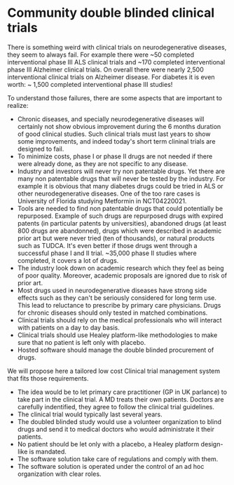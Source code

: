 # Community double blinded clinical trials
There is something weird with clinical trials on neurodegenerative diseases, they seem to always fail.
For example there were ~50 completed interventional phase III ALS clinical trials and ~170 completed interventional  phase III Alzheimer clinical trials. On overall there were nearly 2,500 interventional clinical trials on Alzheimer disease. For diabetes it is even worth: ~ 1,500 completed interventional phase III studies!

To understand those failures, there are some aspects that are important to realize:
- Chronic diseases, and specially neurodegenerative diseases will certainly not show obvious improvement during the 6 months duration of good clinical studies. Such clinical trials must last years to show some improvements, and indeed today's short term clininal trials are designed to fail.
- To minimize costs, phase I or phase II drugs are not needed if there were already done, as they are not specific to any disease.
- Industry and investors will never try non patentable drugs. Yet there are many non patentable drugs that will never be tested by the industry. For example it is obvious that many diabetes drugs could be tried in ALS or other neurodegenerative diseases. One of the too rare cases is University of Florida studying Metformin in NCT04220021.
- Tools are needed to find non patentable drugs that could potentially be repurposed. Example of such drugs are repurposed drugs with expired patents (in particular patents by universities), abandoned drugs (at least 800 drugs are abandonned), drugs which were described in academic prior art but were never tried (ten of thousands), or natural products such as TUDCA. It's even better if those drugs went through a successful phase I and II trial. ~35,000 phase II studies where completed, it covers a lot of drugs. 
- The industry look down on academic research which they feel as being of poor quality. Moreover, academic proposals are ignored due to risk of prior art.
- Most drugs used in neurodegenerative diseases have strong side effects such as they can't be seriously considered for long term use. This lead to reluctance to prescribe by primary care physicians. Drugs for chronic diseases should only tested in matched combinations.
- Clinical trials should rely on the medical professionals who will interact with patients on a day to day basis.
- Clinical trials should use Healey platform-like methodologies to make sure that no patient is left only with placebo.
- Hosted software should manage the double blinded procurement of drugs.

We will propose here a tailored low cost Clinical trial management system that fits those requirements. 

- The idea would be to let primary care practitioner (GP in UK parlance) to take part in the clinical trial. A MD treats their own patients. Doctors are carefully indentified, they agree to follow the clinical trial guidelines.
- The clinical trial would typically last several years.
- The doubled blinded study would use a volunteer organization to blind drugs and send it to medical doctors who would administrate it their patients.
- No patient should be let only with a placebo, a Healey platform design-like is mandated.
- The software solution take care of regulations and comply with them.
- The software solution is operated under the control of an ad hoc organization with clear roles.
